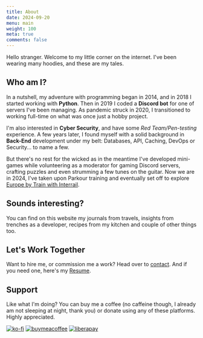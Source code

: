 ```yaml
---
title: About
date: 2024-09-20
menu: main
weight: 100
meta: true
comments: false
---
```

Hello stranger. Welcome to my little corner on the internet.
I've been wearing many hoodies, and these are my tales.

## Who am I?

In a nutshell, my adventure with programming began in 2014, and in 2018 I started working with **Python**. 
Then in 2019 I coded a **Discord bot** for one of servers I've been managing. As pandemic struck in 2020, I transitioned to working full-time on what was once just a hobby project.

I'm also interested in **Cyber Security**, and have some *Red Team/Pen-testing* experience.
A few years later, I found myself with a solid background in **Back-End** development under my belt: Databases, API, Caching, DevOps or Security... to name a few.

But there's no rest for the wicked as in the meantime I've developed mini-games while volunteering as a moderator for gaming Discord servers, crafting puzzles and even strumming a few tunes on the guitar.
Now we are in 2024, I've taken upon Parkour training and eventually set off to explore [Europe by Train with Interrail](/series/interrail-2024).

## Sounds interesting? 
You can find on this website my journals from travels, insights from trenches as a developer, recipes from my kitchen and couple of other things too.

## Let's Work Together

Want to hire me, or commission me a work? Head over to [contact](../contact). And if you need one, here's my [Resume](https://mmesek.github.io/resume).

## Support

Like what I'm doing? You can buy me a coffee (no caffeine though, I already am not sleeping at night, thank you) or donate using any of these platforms. Highly appreciated.

[![ko-fi](https://ko-fi.com/img/githubbutton_sm.svg)](https://ko-fi.com/E1E67NULL)
[![buymeacoffee](https://img.buymeacoffee.com/button-api/?text=Buy+me+a+pizza&emoji=🍕&slug=mmesek&button_colour=5F7FFF&font_colour=ffffff&font_family=Cookie&outline_colour=000000&coffee_colour=FFDD00)](https://www.buymeacoffee.com/mmesek)
[![liberapay](https://liberapay.com/assets/widgets/donate.svg)](https://liberapay.com/Mmesek/donate)
